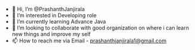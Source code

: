 - 👋 Hi, I’m @PrashanthJanjirala
- 👀 I’m interested in Developing role
- 🌱 I’m currently learning Advance Java
- 💞️ I’m looking to collaborate with good organization on where i can learn new things and improve my self
- 📫 How to reach me via Email - prashanthjanjirala1@gmail.com

<!---
PrashanthJanjirala/PrashanthJanjirala is a ✨ special ✨ repository because its `README.md` (this file) appears on your GitHub profile.
You can click the Preview link to take a look at your changes.
--->
